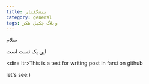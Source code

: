 ```yaml
---
title: پیشگفتار
category: general
tags: وبلاگ جکیل هکر
---
```



سلام





این یک تست است



<dir= ltr>This is a test for writing post in farsi on github</ltr>

let's see:)
